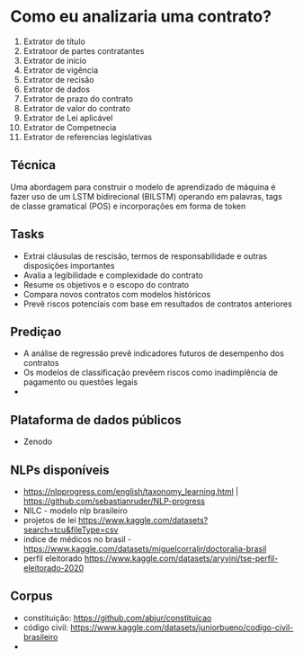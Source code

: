 # Como eu analizaria uma contrato?

1. Extrator de título
2. Extratoor de partes contratantes
3. Extrator de início
4. Extrator de vigência
5. Extrator de recisão
6. Extrator de dados
7. Extrator de prazo do contrato
8. Extrator de valor do contrato
9. Extrator de Lei aplicável
10. Extrator de Competnecia
11. Extrator de referencias legislativas

## Técnica

Uma abordagem para construir o modelo de aprendizado de máquina é fazer uso de um LSTM bidirecional (BILSTM) operando em palavras, tags de classe gramatical (POS) e incorporações em forma de token

## Tasks

- Extrai cláusulas de rescisão, termos de responsabilidade e outras disposições importantes
- Avalia a legibilidade e complexidade do contrato
- Resume os objetivos e o escopo do contrato
- Compara novos contratos com modelos históricos
- Prevê riscos potenciais com base em resultados de contratos anteriores

## Prediçao

- A análise de regressão prevê indicadores futuros de desempenho dos contratos
- Os modelos de classificação prevêem riscos como inadimplência de pagamento ou questões legais
-  

## Plataforma de dados públicos

- Zenodo

## NLPs disponíveis

- <https://nlpprogress.com/english/taxonomy_learning.html> | <https://github.com/sebastianruder/NLP-progress>
- NILC - modelo nlp brasileiro
- projetos de lei <https://www.kaggle.com/datasets?search=tcu&fileType=csv>
- indice de médicos no brasil - <https://www.kaggle.com/datasets/miguelcorraljr/doctoralia-brasil>
- perfil eleitorado <https://www.kaggle.com/datasets/aryvini/tse-perfil-eleitorado-2020>


## Corpus

- constituição: <https://github.com/abjur/constituicao>
- código civil: <https://www.kaggle.com/datasets/juniorbueno/codigo-civil-brasileiro>
- 